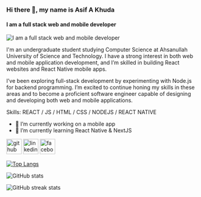 ### Hi there 👋, my name is Asif A Khuda
#### I am a full stack web and mobile developer
![I am a full stack web and mobile developer](https://media.licdn.com/dms/image/v2/D4D16AQHpuzrnKCsuOA/profile-displaybackgroundimage-shrink_350_1400/profile-displaybackgroundimage-shrink_350_1400/0/1724565300216?e=1731542400&v=beta&t=wK4AhloGOx0wWR3azaMin-ZgHBS0NiP-gtKL7wa56Vo)

I'm an undergraduate student studying Computer Science at Ahsanullah University of Science and Technology. I have a strong interest in both web and mobile application development, and I’m skilled in building React websites and React Native mobile apps.

I’ve been exploring full-stack development by experimenting with Node.js for backend programming. I’m excited to continue honing my skills in these areas and to become a proficient software engineer capable of designing and developing both web and mobile applications.

Skills: REACT / JS / HTML / CSS / NODEJS / REACT NATIVE

- 🔭 I’m currently working on a mobile app 
- 🌱 I’m currently learning React Native & NextJS 


[<img src='https://cdn.jsdelivr.net/npm/simple-icons@3.0.1/icons/github.svg' alt='github' height='40'>](https://github.com/AsifAvaas)  [<img src='https://cdn.jsdelivr.net/npm/simple-icons@3.0.1/icons/linkedin.svg' alt='linkedin' height='40'>](https://www.linkedin.com/in/https://www.linkedin.com/in/asifavaas//)  [<img src='https://cdn.jsdelivr.net/npm/simple-icons@3.0.1/icons/facebook.svg' alt='facebook' height='40'>](https://www.facebook.com/https://www.facebook.com/asif.avaas.52)  

[![Top Langs](https://github-readme-stats.vercel.app/api/top-langs/?username=AsifAvaas)](https://github.com/anuraghazra/github-readme-stats)

![GitHub stats](https://github-readme-stats.vercel.app/api?username=AsifAvaas&show_icons=true)  

![GitHub streak stats](https://streak-stats.demolab.com/?user=AsifAvaas)  

